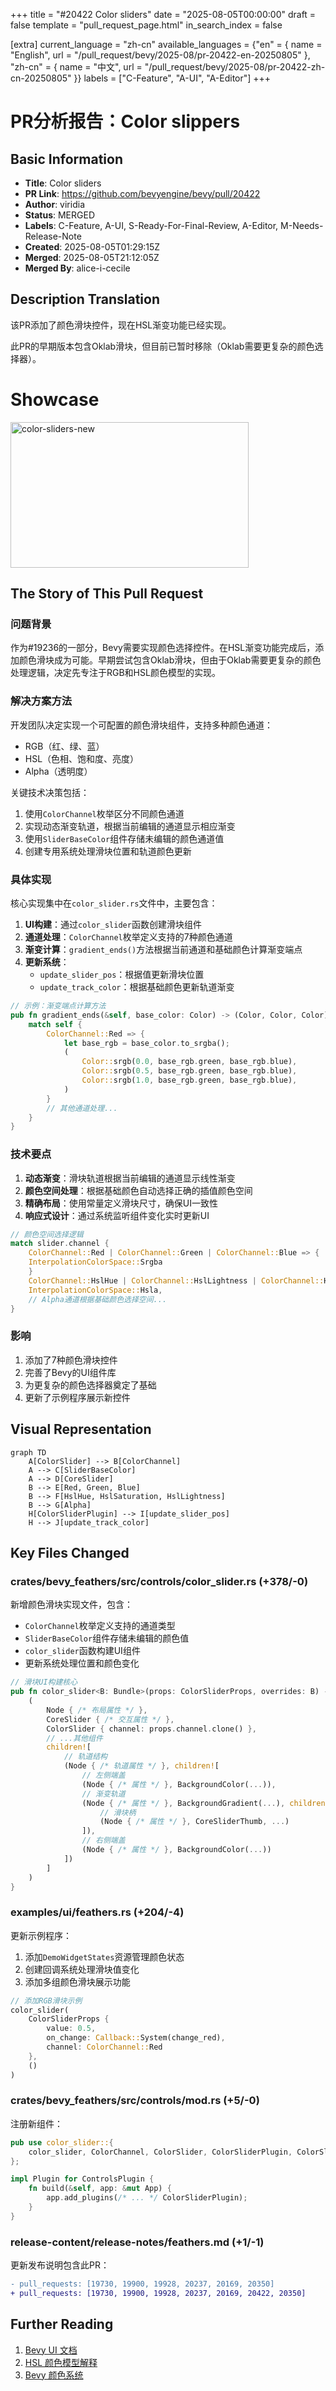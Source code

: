 +++
title = "#20422 Color sliders"
date = "2025-08-05T00:00:00"
draft = false
template = "pull_request_page.html"
in_search_index = false

[extra]
current_language = "zh-cn"
available_languages = {"en" = { name = "English", url = "/pull_request/bevy/2025-08/pr-20422-en-20250805" }, "zh-cn" = { name = "中文", url = "/pull_request/bevy/2025-08/pr-20422-zh-cn-20250805" }}
labels = ["C-Feature", "A-UI", "A-Editor"]
+++

# PR分析报告：Color slippers

## Basic Information
- **Title**: Color sliders
- **PR Link**: https://github.com/bevyengine/bevy/pull/20422
- **Author**: viridia
- **Status**: MERGED
- **Labels**: C-Feature, A-UI, S-Ready-For-Final-Review, A-Editor, M-Needs-Release-Note
- **Created**: 2025-08-05T01:29:15Z
- **Merged**: 2025-08-05T21:12:05Z
- **Merged By**: alice-i-cecile

## Description Translation
该PR添加了颜色滑块控件，现在HSL渐变功能已经实现。

此PR的早期版本包含Oklab滑块，但目前已暂时移除（Oklab需要更复杂的颜色选择器）。

# Showcase

<img width="381" height="233" alt="color-sliders-new" src="https://github.com/user-attachments/assets/11b2c77f-35e2-41a3-abe4-fad598ed4240" />

## The Story of This Pull Request

### 问题背景
作为#19236的一部分，Bevy需要实现颜色选择控件。在HSL渐变功能完成后，添加颜色滑块成为可能。早期尝试包含Oklab滑块，但由于Oklab需要更复杂的颜色处理逻辑，决定先专注于RGB和HSL颜色模型的实现。

### 解决方案方法
开发团队决定实现一个可配置的颜色滑块组件，支持多种颜色通道：
- RGB（红、绿、蓝）
- HSL（色相、饱和度、亮度）
- Alpha（透明度）

关键技术决策包括：
1. 使用`ColorChannel`枚举区分不同颜色通道
2. 实现动态渐变轨道，根据当前编辑的通道显示相应渐变
3. 使用`SliderBaseColor`组件存储未编辑的颜色通道值
4. 创建专用系统处理滑块位置和轨道颜色更新

### 具体实现
核心实现集中在`color_slider.rs`文件中，主要包含：
1. **UI构建**：通过`color_slider`函数创建滑块组件
2. **通道处理**：`ColorChannel`枚举定义支持的7种颜色通道
3. **渐变计算**：`gradient_ends()`方法根据当前通道和基础颜色计算渐变端点
4. **更新系统**：
   - `update_slider_pos`：根据值更新滑块位置
   - `update_track_color`：根据基础颜色更新轨道渐变

```rust
// 示例：渐变端点计算方法
pub fn gradient_ends(&self, base_color: Color) -> (Color, Color, Color) {
    match self {
        ColorChannel::Red => {
            let base_rgb = base_color.to_srgba();
            (
                Color::srgb(0.0, base_rgb.green, base_rgb.blue),
                Color::srgb(0.5, base_rgb.green, base_rgb.blue),
                Color::srgb(1.0, base_rgb.green, base_rgb.blue),
            )
        }
        // 其他通道处理...
    }
}
```

### 技术要点
1. **动态渐变**：滑块轨道根据当前编辑的通道显示线性渐变
2. **颜色空间处理**：根据基础颜色自动选择正确的插值颜色空间
3. **精确布局**：使用常量定义滑块尺寸，确保UI一致性
4. **响应式设计**：通过系统监听组件变化实时更新UI

```rust
// 颜色空间选择逻辑
match slider.channel {
    ColorChannel::Red | ColorChannel::Green | ColorChannel::Blue => {
    InterpolationColorSpace::Srgba
    }
    ColorChannel::HslHue | ColorChannel::HslLightness | ColorChannel::HslSaturation => 
    InterpolationColorSpace::Hsla,
    // Alpha通道根据基础颜色选择空间...
}
```

### 影响
1. 添加了7种颜色滑块控件
2. 完善了Bevy的UI组件库
3. 为更复杂的颜色选择器奠定了基础
4. 更新了示例程序展示新控件

## Visual Representation

```mermaid
graph TD
    A[ColorSlider] --> B[ColorChannel]
    A --> C[SliderBaseColor]
    A --> D[CoreSlider]
    B --> E[Red, Green, Blue]
    B --> F[HslHue, HslSaturation, HslLightness]
    B --> G[Alpha]
    H[ColorSliderPlugin] --> I[update_slider_pos]
    H --> J[update_track_color]
```

## Key Files Changed

### crates/bevy_feathers/src/controls/color_slider.rs (+378/-0)
新增颜色滑块实现文件，包含：
- `ColorChannel`枚举定义支持的通道类型
- `SliderBaseColor`组件存储未编辑的颜色值
- `color_slider`函数构建UI组件
- 更新系统处理位置和颜色变化

```rust
// 滑块UI构建核心
pub fn color_slider<B: Bundle>(props: ColorSliderProps, overrides: B) -> impl Bundle {
    (
        Node { /* 布局属性 */ },
        CoreSlider { /* 交互属性 */ },
        ColorSlider { channel: props.channel.clone() },
        // ...其他组件
        children![
            // 轨道结构
            (Node { /* 轨道属性 */ }, children![
                // 左侧端盖
                (Node { /* 属性 */ }, BackgroundColor(...)),
                // 渐变轨道
                (Node { /* 属性 */ }, BackgroundGradient(...), children![
                    // 滑块柄
                    (Node { /* 属性 */ }, CoreSliderThumb, ...)
                ]),
                // 右侧端盖
                (Node { /* 属性 */ }, BackgroundColor(...))
            ])
        ]
    )
}
```

### examples/ui/feathers.rs (+204/-4)
更新示例程序：
1. 添加`DemoWidgetStates`资源管理颜色状态
2. 创建回调系统处理滑块值变化
3. 添加多组颜色滑块展示功能

```rust
// 添加RGB滑块示例
color_slider(
    ColorSliderProps {
        value: 0.5,
        on_change: Callback::System(change_red),
        channel: ColorChannel::Red
    },
    ()
)
```

### crates/bevy_feathers/src/controls/mod.rs (+5/-0)
注册新组件：
```rust
pub use color_slider::{
    color_slider, ColorChannel, ColorSlider, ColorSliderPlugin, ColorSliderProps, SliderBaseColor,
};

impl Plugin for ControlsPlugin {
    fn build(&self, app: &mut App) {
        app.add_plugins(/* ... */ ColorSliderPlugin);
    }
}
```

### release-content/release-notes/feathers.md (+1/-1)
更新发布说明包含此PR：
```diff
- pull_requests: [19730, 19900, 19928, 20237, 20169, 20350]
+ pull_requests: [19730, 19900, 19928, 20237, 20169, 20422, 20350]
```

## Further Reading
1. [Bevy UI 文档](https://docs.rs/bevy_ui/latest/bevy_ui/)
2. [HSL 颜色模型解释](https://en.wikipedia.org/wiki/HSL_and_HSV)
3. [Bevy 颜色系统](https://docs.rs/bevy_color/latest/bevy_color/)